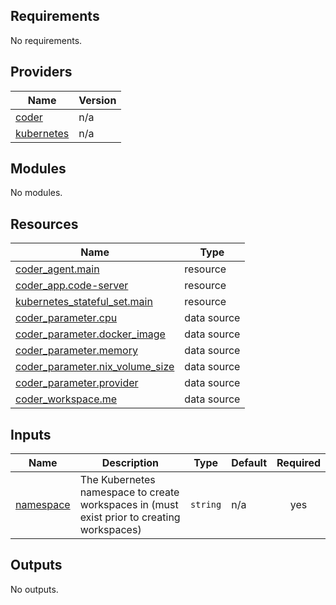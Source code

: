 <!-- BEGIN_TF_DOCS -->

## Requirements

No requirements.

## Providers

| Name                                                                  | Version |
| --------------------------------------------------------------------- | ------- |
| <a name="provider_coder"></a> [coder](#provider_coder)                | n/a     |
| <a name="provider_kubernetes"></a> [kubernetes](#provider_kubernetes) | n/a     |

## Modules

No modules.

## Resources

| Name                                                                                                                            | Type        |
| ------------------------------------------------------------------------------------------------------------------------------- | ----------- |
| [coder_agent.main](https://registry.terraform.io/providers/coder/coder/latest/docs/resources/agent)                             | resource    |
| [coder_app.code-server](https://registry.terraform.io/providers/coder/coder/latest/docs/resources/app)                          | resource    |
| [kubernetes_stateful_set.main](https://registry.terraform.io/providers/hashicorp/kubernetes/latest/docs/resources/stateful_set) | resource    |
| [coder_parameter.cpu](https://registry.terraform.io/providers/coder/coder/latest/docs/data-sources/parameter)                   | data source |
| [coder_parameter.docker_image](https://registry.terraform.io/providers/coder/coder/latest/docs/data-sources/parameter)          | data source |
| [coder_parameter.memory](https://registry.terraform.io/providers/coder/coder/latest/docs/data-sources/parameter)                | data source |
| [coder_parameter.nix_volume_size](https://registry.terraform.io/providers/coder/coder/latest/docs/data-sources/parameter)       | data source |
| [coder_parameter.provider](https://registry.terraform.io/providers/coder/coder/latest/docs/data-sources/parameter)              | data source |
| [coder_workspace.me](https://registry.terraform.io/providers/coder/coder/latest/docs/data-sources/workspace)                    | data source |

## Inputs

| Name                                                         | Description                                                                                | Type     | Default | Required |
| ------------------------------------------------------------ | ------------------------------------------------------------------------------------------ | -------- | ------- | :------: |
| <a name="input_namespace"></a> [namespace](#input_namespace) | The Kubernetes namespace to create workspaces in (must exist prior to creating workspaces) | `string` | n/a     |   yes    |

## Outputs

No outputs.

<!-- END_TF_DOCS -->
